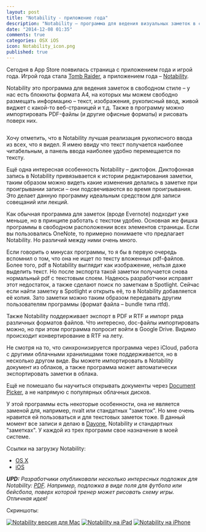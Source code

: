 ```yaml
---
layout: post
title: "Notability - приложение года"
description: "Notability – программа для ведения визуальных заметок в стиле OneNote для Mac, iPad и iPhone, с синхронизацией через iCloud"
date: "2014-12-08 01:35"
comments: true
categories: OSX iOS
icon: Notability_icon.png
published: true
---
```


Сегодня в App Store появилась страница с приложением года и игрой года. Игрой года стала [Tomb Raider](https://itunes.apple.com/ru/app/tomb-raider/id625206080?mt=12&at=10lbPv), а приложением года – [Notability](https://itunes.apple.com/ru/app/notability/id736189492?mt=12&at=10lbPv).

Notability это программа для ведения заметок в свободном стиле – у нас есть блокноты формата A4, на которых мы можем свободно размещать информацию – текст, изображения, рукописный ввод, живой виджет с какой-то веб-страницей и т.д. Также в программу можно импортировать PDF-файлы (и другие офисные форматы) и рисовать поверх них.

<a class="screenshot" href="http://monosnap.com/image/ILFpYc6EviCQjpx1pdpcZKMjtMMhSj.png" rel="screenshot" title=""><img src="http://monosnap.com/image/ILFpYc6EviCQjpx1pdpcZKMjtMMhSj.png" alt="" /></a>

Хочу отметить, что в Notability лучшая реализация рукописного ввода из всех, что я видел. Я имею ввиду что текст получается наиболее читабельным, а панель ввода наиболее удобно перемещается по тексту.

Ещё одна интересная особенность Notability – диктофон. Диктофонная запись в Notability привязывается к истории редактирования заметки, таким образом можно видеть какие изменения делались в заметке при проигрывании записи – они подсвечиваются во время проигрывания. Это делает данную программу идеальным средством для записи совещаний или лекций.

Как обычная программа для заметок (вроде Evernote) подходит уже меньше, но в принципе работать с текстом удобно. Основная же фишка программы в свободном расположении всех элементов страницы. Если вы пользовались OneNote, то примерно понимаете что предлагает Notability. Но различий между ними очень много.

Если говорить о минусах программы, то я бы в первую очередь вспомнил о том, что она не ищет по тексту вложенных pdf-файлов. Более того, pdf в Notability выглядит как изображение, нельзя даже выделить текст. Но после экспорта такой заметки получается снова нормальный pdf с текстовым слоем. Надеюсь разработчики исправят этот недостаток, а также сделают поиск по заметкам в Spotlight. Сейчас если найти заметку в Spotlight и открыть её, то в Notability добавляется её копия. Зато заметки можно таким образом передавать другим пользователям программы (формат файла – bundle типа rtfd).

Также Notability поддерживает экспорт в PDF и RTF и импорт ряда различных форматов файлов. Что интересно, doc-файлы импортировать можно, но при этом программа попросит войти в Google Drive. Видимо происходит конвертирование в RTF на лету.

Не смотря на то, что синхронизируется программа через iCloud, работа с другими облачными хранилищами тоже поддерживается, но в несколько другом виде. Вы можете импортировать в Notability документ из облаков, а также программа может автоматически экспортировать заметки в облака.

Ещё не помешало бы научиться открывать документы через [Document Picker](https://dayone.me/WQjzcc), а не напрямую с популярных облачных дисков.

У этой программы есть некоторые особенности, она не является заменой для, например, nvalt или стандатных "заметок". Но мне очень нравится ей пользоваться и для текстовых заметок тоже. В данный момент все записи я делаю в [Dayone](https://itunes.apple.com/ru/app/day-one-zurnal-dnevnik/id422304217?mt=12&at=10lbPv), Notability и стандартных "заметках". У каждой из трех программ свое назначение в моей системе.

Ссылки на загрузку Notability:

- [OS X](https://itunes.apple.com/ru/app/notability/id736189492?mt=12&at=10lbPv)
- [iOS](https://itunes.apple.com/ru/app/notability/id360593530?mt=8&at=10lbPv)

*__UPD:__ Разработчики опубликовали несколько интересных подложек для Notability: [PDF](https://www.dropbox.com/sh/7aubt53jyl8zvff/0-FbPab4Ui). Например, подложка в виде поля для футбола или бейсбола, поверх которой тренер может рисовать схему игры. Отличная идея!*

Скриншоты:

<a class="screenshot" href="http://monosnap.com/image/EkYksa3ws5sQei6mQzrD9pAXcubGEt.png" rel="screenshot" title="Notability версия для Mac"><img src="http://monosnap.com/image/EkYksa3ws5sQei6mQzrD9pAXcubGEt.png" alt="Notability версия для Mac" /></a>
<a class="screenshot" href="http://monosnap.com/image/exs4W3uylhI8qJ2ipa5un7zTw5YexG.png" rel="screenshot" title="Notability на iPad"><img src="http://monosnap.com/image/exs4W3uylhI8qJ2ipa5un7zTw5YexG.png" alt="Notability на iPad" /></a>
<a class="screenshot" href="http://monosnap.com/image/YR3cHxQn2OIJH6epCiGalj3joYLhoe.png" rel="screenshot" title="Notability на iPhone"><img src="http://monosnap.com/image/YR3cHxQn2OIJH6epCiGalj3joYLhoe.png" alt="Notability на iPhone" /></a>